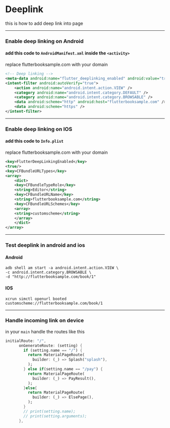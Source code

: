 # Deeplink

this is how to add deep link into page 

***
### Enable deep linking on Android 
#### add this code to `AndroidManifest.xml`  inside the `<activity>`
replace flutterbooksample.com with your domain 

```xml
<!-- Deep linking -->
<meta-data android:name="flutter_deeplinking_enabled" android:value="true" />
<intent-filter android:autoVerify="true">
    <action android:name="android.intent.action.VIEW" />
    <category android:name="android.intent.category.DEFAULT" />
    <category android:name="android.intent.category.BROWSABLE" />
    <data android:scheme="http" android:host="flutterbooksample.com" />
    <data android:scheme="https" />
</intent-filter>
```

***
### Enable deep linking on IOS
#### add this code to `Info.plist`
replace flutterbooksample.com with your domain

```xml
<key>FlutterDeepLinkingEnabled</key>
<true/>
<key>CFBundleURLTypes</key>
<array>
    <dict>
    <key>CFBundleTypeRole</key>
    <string>Editor</string>
    <key>CFBundleURLName</key>
    <string>flutterbooksample.com</string>
    <key>CFBundleURLSchemes</key>
    <array>
    <string>customscheme</string>
    </array>
    </dict>
</array>
```


***
###  Test deeplink in android and ios

#### Android 
```shell
adb shell am start -a android.intent.action.VIEW \
-c android.intent.category.BROWSABLE \
-d "http://flutterbooksample.com/book/1"
```


#### IOS
```shell
xcrun simctl openurl booted customscheme://flutterbooksample.com/book/1
```


***
###  Handle incoming link on device
in your `main` handle the routes like this 


```dart
initialRoute: "/",
      onGenerateRoute: (setting) {
        if (setting.name == "/") {
          return MaterialPageRoute(
            builder: (_) => Splash("splash"),
          );
        } else if(setting.name == "/pay") {
          return MaterialPageRoute(
            builder: (_) => PayResult(),
          );
        }else{
          return MaterialPageRoute(
            builder: (_) => ElsePage(),
          );
        }
        // print(setting.name);
        // print(setting.arguments);
      },
```

